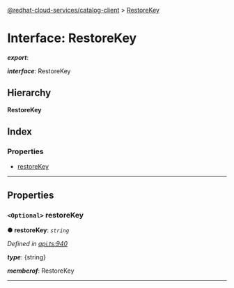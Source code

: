 [@redhat-cloud-services/catalog-client](../README.md) > [RestoreKey](../interfaces/restorekey.md)

# Interface: RestoreKey

*__export__*: 

*__interface__*: RestoreKey

## Hierarchy

**RestoreKey**

## Index

### Properties

* [restoreKey](restorekey.md#restorekey-1)

---

## Properties

<a id="restorekey-1"></a>

### `<Optional>` restoreKey

**● restoreKey**: *`string`*

*Defined in [api.ts:940](https://github.com/RedHatInsights/javascript-clients/blob/master/packages/catalog/api.ts#L940)*

*__type__*: {string}

*__memberof__*: RestoreKey

___


